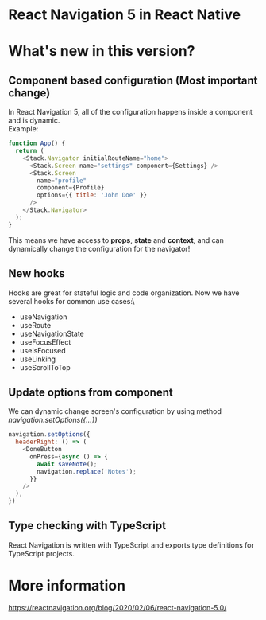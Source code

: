 # React Navigation 5 in React Native
# What's new in this version?
## Component based configuration (Most important change)
In React Navigation 5, all of the configuration happens inside a component and is dynamic.\
Example:
```javascript
function App() {
  return (
    <Stack.Navigator initialRouteName="home">
      <Stack.Screen name="settings" component={Settings} />
      <Stack.Screen
        name="profile"
        component={Profile}
        options={{ title: 'John Doe' }}
      />
    </Stack.Navigator>
  );
}
```
This means we have access to **props**, **state** and **context**, and can dynamically change the configuration for the navigator!
## New hooks
Hooks are great for stateful logic and code organization. Now we have several hooks for common use cases:\
- useNavigation
- useRoute
- useNavigationState
- useFocusEffect
- useIsFocused
- useLinking
- useScrollToTop
## Update options from component
We can dynamic change screen's configuration by using method *navigation.setOptions({...})*
```javascript
navigation.setOptions({
  headerRight: () => (
    <DoneButton
      onPress={async () => {
        await saveNote();
        navigation.replace('Notes');
      }}
    />
  ),
})
```
## Type checking with TypeScript
React Navigation is written with TypeScript and exports type definitions for TypeScript projects.
# More information
https://reactnavigation.org/blog/2020/02/06/react-navigation-5.0/
